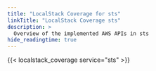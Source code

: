 ```yaml
---
title: "LocalStack Coverage for sts"
linkTitle: "LocalStack Coverage sts"
description: >
  Overview of the implemented AWS APIs in sts
hide_readingtime: true
---
```


{{< localstack_coverage service="sts" >}}

